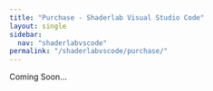 ```yaml
---
title: "Purchase - Shaderlab Visual Studio Code"
layout: single
sidebar:
  nav: "shaderlabvscode"
permalink: "/shaderlabvscode/purchase/"
---
```


Coming Soon...